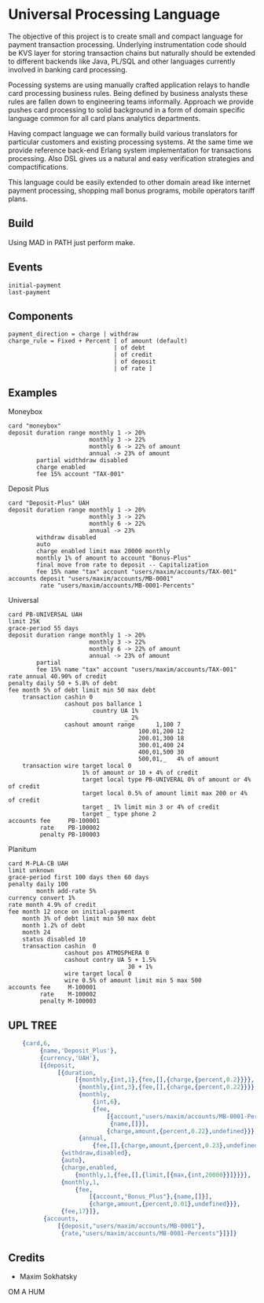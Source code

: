 Universal Processing Language
=============================

The objective of this project is to create small and compact
language for payment transaction processing. Underlying instrumentation
code should be KVS layer for storing transaction chains but
naturally should be extended to different backends like Java,
PL/SQL and other languages currently involved in banking card processing.

Pocessing systems are using manually crafted application
relays to handle card processing business rules. Being defined by business
analysts these rules are fallen down to engineering teams informally.
Approach we provide pushes card processing to solid background in a form
of domain specific language common for all card plans analytics departments.

Having compact language we can formally build various translators
for particular customers and existing processing systems. At the same time
we provide reference back-end Erlang system implementation
for transactions processing. Also DSL gives us a natural and easy
verification strategies and compactifications.

This language could be easily extended to other domain aread like
internet payment processing, shopping mall bonus programs, mobile
operators tariff plans.

Build
-----

Using MAD in PATH just perform make.

Events
------

```
initial-payment
last-payment
```

Components
----------

```
payment_direction = charge | withdraw
charge_rule = Fixed + Percent [ of amount (default)
                              | of debt 
                              | of credit 
                              | of deposit 
                              | of rate ]
```

Examples
--------

Moneybox

```
card "moneybox"
deposit duration range monthly 1 -> 20%
                       monthly 3 -> 22%
                       monthly 6 -> 22% of amount
                       annual -> 23% of amount
        partial widthdraw disabled
        charge enabled
        fee 15% account "TAX-001"
```

Deposit Plus

```
card "Deposit-Plus" UAH
deposit duration range monthly 1 -> 20%
                       monthly 3 -> 22%
                       monthly 6 -> 22%
                       annual -> 23%
        withdraw disabled
        auto
        charge enabled limit max 20000 monthly
        monthly 1% of amount to account "Bonus-Plus"
        final move from rate to deposit -- Capitalization
        fee 15% name "tax" account "users/maxim/accounts/TAX-001"
accounts deposit "users/maxim/accounts/MB-0001"
         rate "users/maxim/accounts/MB-0001-Percents"
```

Universal
```
card PB-UNIVERSAL UAH
limit 25K
grace-period 55 days
deposit duration range monthly 1 -> 20%
                       monthly 3 -> 22%
                       monthly 6 -> 22% of amount
                       annual -> 23% of amount
        partial 
        fee 15% name "tax" account "users/maxim/accounts/TAX-001"
rate annual 40.90% of credit
penalty daily 50 + 5.8% of debt
fee month 5% of debt limit min 50 max debt
    transaction cashin 0
                cashout pos ballance 1
                        country UA 1%
                                 _ 2%
                cashout amount range      1,100 7
                                     100.01,200 12
                                     200.01,300 18
                                     300.01,400 24
                                     400,01,500 30
                                     500,01,_   4% of amount
    transaction wire target local 0
                     1% of amount or 10 + 4% of credit
                     target local type PB-UNIVERAL 0% of amount or 4% of credit
                     target local 0.5% of amount limit max 200 or 4% of credit
                     target _ 1% limit min 3 or 4% of credit
                     target _ type phone 2
accounts fee     PB-100001
         rate    PB-100002
         penalty PB-100003
```

Planitum

```
card M-PLA-CB UAH
limit unknown
grace-period first 100 days then 60 days
penalty daily 100
        month add-rate 5%
currency convert 1%
rate month 4.9% of credit
fee month 12 once on initial-payment
    month 3% of debt limit min 50 max debt
    month 1.2% of debt
    month 24
    status disabled 10
    transaction cashin  0
                cashout pos ATMOSPHERA 0
                cashout contry UA 5 + 1.5%
                                _ 30 + 1%
                wire target local 0
                wire 0.5% of amount limit min 5 max 500
accounts fee     M-100001
         rate    M-100002
         penalty M-100003
```

UPL TREE
--------

```erlang
    {card,6,
         {name,'Deposit_Plus'},
         {currency,'UAH'},
         [{deposit,
              [{duration,
                   [{monthly,{int,1},{fee,[],{charge,{percent,0.2}}}},
                    {monthly,{int,3},{fee,[],{charge,{percent,0.22}}}},
                    {monthly,
                        {int,6},
                        {fee,
                            [{account,"users/maxim/accounts/MB-0001-Percents"},
                             {name,[]}],
                            {charge,amount,{percent,0.22},undefined}}},
                    {annual,
                        {fee,[],{charge,amount,{percent,0.23},undefined}}}]},
               {withdraw,disabled},
               {auto},
               {charge,enabled,
                   {monthly,1,{fee,[],{limit,[{max,{int,20000}}]}}}},
               {monthly,1,
                   {fee,
                       [{account,"Bonus_Plus"},{name,[]}],
                       {charge,amount,{percent,0.01},undefined}}},
               {fee,17}]},
          {accounts,
              [{deposit,"users/maxim/accounts/MB-0001"},
               {rate,"users/maxim/accounts/MB-0001-Percents"}]}]}
```

Credits
-------

* Maxim Sokhatsky

OM A HUM
